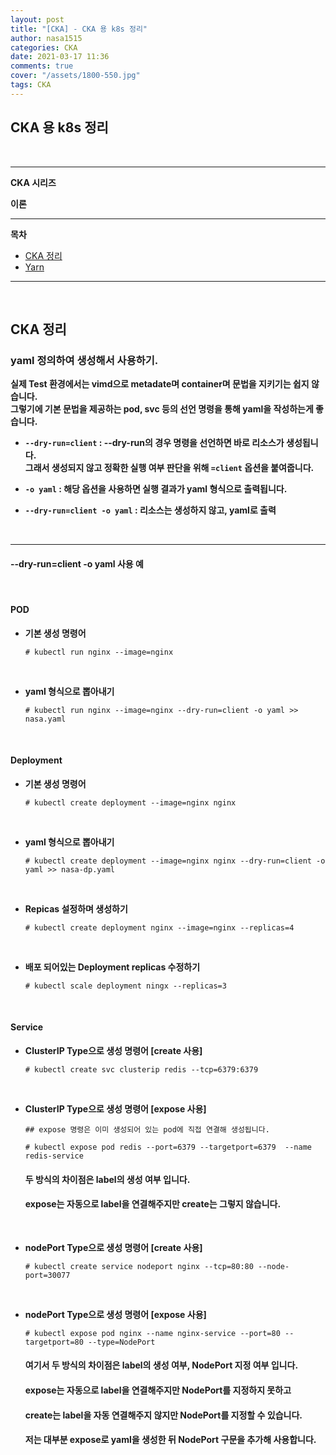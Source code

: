 ```yaml
---
layout: post
title: "[CKA] - CKA 용 k8s 정리"
author: nasa1515
categories: CKA
date: 2021-03-17 11:36
comments: true
cover: "/assets/1800-550.jpg"
tags: CKA
---
```




## **CKA 용 k8s 정리**


<br/>



  


 
---

**CKA 시리즈**

**이론**



---



**목차**


- [CKA 정리](#a1)
- [Yarn](#a2)

--- 

<br/>

## **CKA 정리**   <a name="a1"></a>  


### **yaml 정의하여 생성해서 사용하기.**  

**실제 Test 환경에서는 vimd으로 metadate며 container며 문법을 지키기는 쉽지 않습니다.**    
**그렇기에 기본 문법을 제공하는 pod, svc 등의 선언 명령을 통해 yaml을 작성하는게 좋습니다.**  


* **``--dry-run=client`` : --dry-run의 경우 명령을 선언하면 바로 리소스가 생성됩니다.**  
    **그래서 생성되지 않고 정확한 실행 여부 판단을 위해 ``=client`` 옵션을 붙여줍니다.**  

* **``-o yaml`` : 해당 옵션을 사용하면 실행 결과가 yaml 형식으로 출력됩니다.**  


* **``--dry-run=client -o yaml`` : 리소스는 생성하지 않고, yaml로 출력**  



<br/>

---


#### **--dry-run=client -o yaml 사용 예**  

<br/>


#### **POD** 


* **기본 생성 명령어**

    ```
    # kubectl run nginx --image=nginx
    ```

    <br/>

* **yaml 형식으로 뽑아내기**  

    ```
    # kubectl run nginx --image=nginx --dry-run=client -o yaml >> nasa.yaml
    ```

<br/>


#### **Deployment**

* **기본 생성 명령어**  

    ```
    # kubectl create deployment --image=nginx nginx
    ```

    <br/>


* **yaml 형식으로 뽑아내기**  

    ```
    # kubectl create deployment --image=nginx nginx --dry-run=client -o yaml >> nasa-dp.yaml
    ```

    <br/>



* **Repicas 설정하며 생성하기**  

    ```
    # kubectl create deployment nginx --image=nginx --replicas=4
    ```

    <br/>



* **배포 되어있는 Deployment replicas 수정하기**  

    ```
    # kubectl scale deployment ningx --replicas=3 
    ```

    <br/>


#### **Service**

* **ClusterIP Type으로 생성 명령어 [create 사용]**  

    ```
    # kubectl create svc clusterip redis --tcp=6379:6379
    ```

<br/>

* **ClusterIP Type으로 생성 명령어 [expose 사용]**  

    ```
    ## expose 명령은 이미 생성되어 있는 pod에 직접 연결해 생성됩니다.

    # kubectl expose pod redis --port=6379 --targetport=6379  --name redis-service
    ```

    #### **두 방식의 차이점은 label의 생성 여부 입니다.**  
    #### **expose는 자동으로 label을 연결해주지만 create는 그렇지 않습니다.**  


<br/>

* **nodePort Type으로 생성 명령어 [create 사용]**  

    ```
    # kubectl create service nodeport nginx --tcp=80:80 --node-port=30077
    ```

    <br/>

* **nodePort Type으로 생성 명령어 [expose 사용]**  

    ```
    # kubectl expose pod nginx --name nginx-service --port=80 --targetport=80 --type=NodePort
    ```

    #### **여기서 두 방식의 차이점은 label의 생성 여부, NodePort 지정 여부 입니다.**  
    #### **expose는 자동으로 label을 연결해주지만 NodePort를 지정하지 못하고**
    #### **create는 label을 자동 연결해주지 않지만 NodePort를 지정할 수 있습니다.**  
    #### **저는 대부분 expose로 yaml을 생성한 뒤 NodePort 구문을 추가해 사용합니다.**  


<br/>


